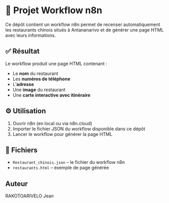 # 🧪 Projet Workflow n8n

Ce dépôt contient un workflow n8n permet de recenser automatiquement les restaurants chinois situés à Antananarivo et de générer une page HTML avec leurs informations.

## ✅ Résultat

Le workflow produit une page HTML contenant :  
- Le **nom** du restaurant  
- Les **numéros de téléphone**  
- L’**adresse**  
- Une **image** du restaurant  
- Une **carte interactive avec itinéraire**

## ⚙️ Utilisation

1. Ouvrir n8n (en local ou via n8n.cloud)  
2. Importer le fichier JSON du workflow disponible dans ce dépôt  
3. Lancer le workflow pour générer la page HTML

## 📁 Fichiers

- `Restaurant_chinois.json` – le fichier du workflow n8n  
- `restaurants.html` – exemple de page générée

## Auteur

RAKOTOARIVELO Jean
